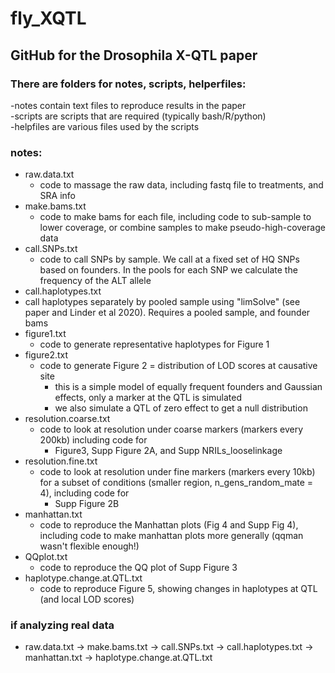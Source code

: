 # fly_XQTL
## GitHub for the Drosophila X-QTL paper

### There are folders for notes, scripts, helperfiles:  
-notes contain text files to reproduce results in the paper  
-scripts are scripts that are required (typically bash/R/python)  
-helpfiles are various files used by the scripts   
### notes:  
* raw.data.txt  
  * code to massage the raw data, including fastq file to treatments, and SRA info
* make.bams.txt
  * code to make bams for each file, including code to sub-sample to lower coverage, or combine samples to make pseudo-high-coverage data
* call.SNPs.txt
  * code to call SNPs by sample.  We call at a fixed set of HQ SNPs based on founders. In the pools for each SNP we calculate the frequency of the ALT allele
* call.haplotypes.txt
 * call haplotypes separately by pooled sample using "limSolve" (see paper and Linder et al 2020).  Requires a pooled sample, and founder bams
* figure1.txt
  * code to generate representative haplotypes for Figure 1
* figure2.txt
  * code to generate Figure 2 = distribution of LOD scores at causative site
    * this is a simple model of equally frequent founders and Gaussian effects, only a marker at the QTL is simulated
    * we also simulate a QTL of zero effect to get a null distribution
* resolution.coarse.txt
  * code to look at resolution under coarse markers (markers every 200kb) including code for
    * Figure3, Supp Figure 2A, and Supp NRILs_looselinkage
* resolution.fine.txt
  * code to look at resolution under fine markers (markers every 10kb) for a subset of conditions (smaller region, n_gens_random_mate = 4), including code for
    * Supp Figure 2B
* manhattan.txt
  * code to reproduce the Manhattan plots (Fig 4 and Supp Fig 4), including code to make manhattan plots more generally (qqman wasn't flexible enough!)
* QQplot.txt
  * code to reproduce the QQ plot of Supp Figure 3
* haplotype.change.at.QTL.txt
  * code to reproduce Figure 5, showing changes in haplotypes at QTL (and local LOD scores)

### if analyzing real data
* raw.data.txt -> make.bams.txt -> call.SNPs.txt -> call.haplotypes.txt -> manhattan.txt -> haplotype.change.at.QTL.txt

